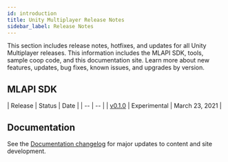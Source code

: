 ```yaml
---
id: introduction
title: Unity Multiplayer Release Notes
sidebar_label: Release Notes
---
```


This section includes release notes, hotfixes, and updates for all Unity Multiplayer releases. This information includes the  MLAPI SDK, tools, sample coop code, and this documentation site. Learn more about new features, updates, bug fixes, known issues, and upgrades by version.

## MLAPI SDK

| Release | Status | Date |
| -- | -- |
| [v0.1.0](multiplayer/release-0-1-0.md) | Experimental | March 23, 2021 |

## Documentation

See the [Documentation changelog](doc-changelog.md) for major updates to content and site development.